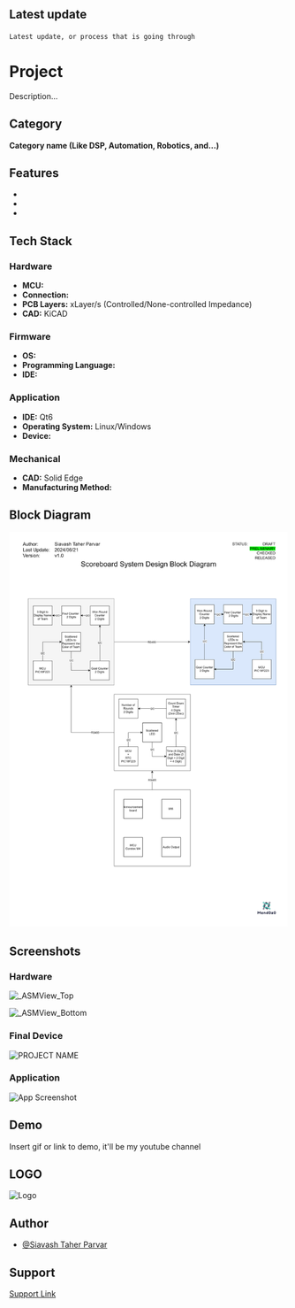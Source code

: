 
## Latest update


``
Latest update, or process that is going through
``


# Project

Description...

## Category

__Category name (Like DSP, Automation, Robotics, and...)__

## Features

- 
- 
- 


## Tech Stack

### Hardware

- **MCU:**
- **Connection:**
- **PCB Layers:** xLayer/s (Controlled/None-controlled Impedance)
- **CAD:** KiCAD

### Firmware

- **OS:**
- **Programming Language:**
- **IDE:**

### Application

- **IDE:** Qt6
- **Operating System:** Linux/Windows
- **Device:** 

### Mechanical

- **CAD:** Solid Edge
- **Manufacturing Method:** 


## Block Diagram

![SystemDesign](https://github.com/mend0z0/Scoreboard/blob/main/Document/Block%20Diagrams/_FBD_SYS_Scoreboard_v1.0.svg)

## Screenshots

### Hardware

![_ASMView_Top](https://github.com/mend0z0)

![_ASMView_Bottom](https://github.com/mend0z0)

### Final Device
![_PROJECT NAME_](https://github.com/mend0z0)

### Application
![App Screenshot](https://github.com/mend0z0)

## Demo

Insert gif or link to demo, it'll be my youtube channel

## LOGO

![Logo](https://github.com/mend0z0)


## Author

- [@Siavash Taher Parvar](https://www.linkedin.com/in/mend0z0)


## Support

[Support Link](https://github.com/sponsors/mend0z0)

